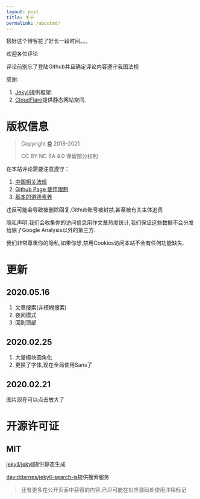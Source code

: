 ```yaml
---
layout: post
title: 关于
permalink: /aboutmd/
---
```



搭好这个博客花了好长一段时间。。。

欢迎各位评论

评论前别忘了登陆Github并且确定评论内容遵守我国法规
<!-- more -->
  
感谢:
1. [Jekyll](https://jekyllrb.com/)提供框架.
3. [CloudFlare](https://pages.cloudflare.com/)提供静态网站空间.

# 版权信息
> Copyright [©](https://blog.teages.xyz/) 2018-2021
>
> CC BY NC SA 4.0 保留部分权利

在本站评论需要注意遵守：

1. [中国相关法规](http://www.gov.cn/ziliao/flfg/index.htm)
2. [Github Page 使用限制](https://help.github.com/en/github/working-with-github-pages/about-github-pages#prohibited-uses)
3. [基本的道德素养](https://baike.baidu.com/item/%E9%81%93%E5%BE%B7/7931209)

违反可能会导致被删除回复,Github账号被封禁,甚至被有关主体追责

隐私声明:我们会收集你的访问信息用作文章热度统计,我们保证这些数据不会分发给除了Google Analysis以外的第三方.

我们非常尊重你的隐私,如果你想,禁用Cookies访问本站不会有任何功能缺失.

# 更新

## 2020.05.16
1. 文章搜索(非模糊搜索)
2. 夜间模式
3. 回到顶部

## 2020.02.25
1. 大量模块圆角化
2. 更换了字体,现在全局使用Sans了

## 2020.02.21 
图片现在可以点击放大了

# 开源许可证

## MIT

[jekyll/jekyll](https://github.com/jekyll/jekyll)提供静态生成

[daviddarnes/jekyll-search-js](https://github.com/daviddarnes/jekyll-search-js)提供搜索服务

> 还有更多在公开页面中获得的内容,已尽可能在对应源码处使用注释标记
